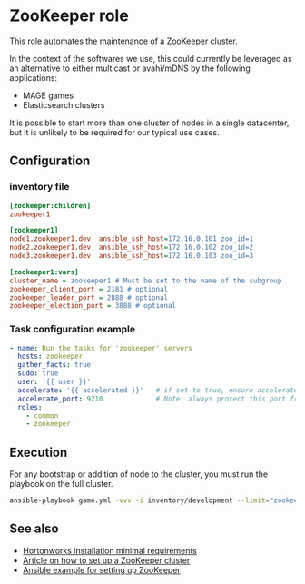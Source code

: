 ZooKeeper role
===============

This role automates the maintenance of a ZooKeeper cluster.

In the context of the softwares we use, this could currently be
leveraged as an alternative to either multicast or avahi/mDNS by the
following applications:

* MAGE games
* Elasticsearch clusters

It is possible to start more than one cluster of nodes in a single datacenter,
but it is unlikely to be required for our typical use cases.

Configuration
--------------

### inventory file

```ini
[zookeeper:children]
zookeeper1

[zookeeper1]
node1.zookeeper1.dev  ansible_ssh_host=172.16.0.101 zoo_id=1
node2.zookeeper1.dev  ansible_ssh_host=172.16.0.102 zoo_id=2
node3.zookeeper1.dev  ansible_ssh_host=172.16.0.103 zoo_id=3

[zookeeper1:vars]
cluster_name = zookeeper1 # Must be set to the name of the subgroup
zookeeper_client_port = 2181 # optional
zookeeper_leader_port = 2888 # optional
zookeeper_election_port = 3888 # optional
```

### Task configuration example

```yaml
- name: Run the tasks for 'zookeeper' servers
  hosts: zookeeper
  gather_facts: true
  sudo: true
  user: '{{ user }}'
  accelerate: '{{ accelerated }}'   # if set to true, ensure accelerate_port is firewalled
  accelerate_port: 9210             # Note: always protect this port from outsiders
  roles:
    - common
    - zookeeper
```

Execution
----------

For any bootstrap or addition of node to the cluster, you must run
the playbook on the full cluster.

```bash
ansible-playbook game.yml -vvv -i inventory/development --limit="zookeeper1"
```

See also
--------

* [Hortonworks installation minimal requirements](http://docs.hortonworks.com/HDPDocuments/HDP1/HDP-1.3.1/bk_installing_manually_book/content/rpm-chap1-2.html)
* [Article on how to set up a ZooKeeper cluster](http://myjeeva.com/zookeeper-cluster-setup.html)
* [Ansible example for setting up ZooKeeper](https://github.com/ansible/ansible-examples/blob/master/hadoop/roles/zookeeper_servers/tasks/main.yml)
